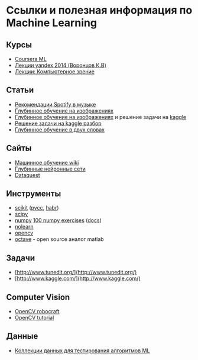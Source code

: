 # Ссылки и полезная информация по Machine Learning

## Курсы
* [Coursera ML](https://www.coursera.org/course/ml)
* [Лекции yandex 2014 (Воронцов К.В)](https://www.youtube.com/playlist?list=PLJOzdkh8T5kp99tGTEFjH_b9zqEQiiBtC)
* [Лекции: Компьютерное зрение](https://www.youtube.com/watch?v=yPkadNzedRk&list=PLbwKcm5vdiSa3wctonyNCSOPRVz2x_Pav)

## Статьи
* [Рекомендации Spotify в музыке](http://benanne.github.io/2014/08/05/spotify-cnns.html)
* [Глубинное обучение на изображениях](http://www.pyimagesearch.com/2014/09/22/getting-started-deep-learning-python/)
* [Глубинное обучение на изображениях](http://habrahabr.ru/post/249089/) и решение задачи на [kaggle](https://inclass.kaggle.com/c/svhn-mipt2)
* [Решение задачи на kaggle разбор](http://www.kaggle.com/c/titanic-gettingStarted/details/getting-started-with-excel)
* [Глубинное обучение в двух словах](http://nikhilbuduma.com/2014/12/29/deep-learning-in-a-nutshell)

## Сайты
* [Машинное обучение wiki](http://www.machinelearning.ru/)
* [Глубинные нейронные сети](http://neuralnetworksanddeeplearning.com/)
* [Dataquest](https://dataquest.io)

## Инструменты
* [scikit](http://scikit-learn.org/stable/documentation.html) ([русс](http://igorsubbotin.blogspot.ru/2015/01/intro-to-scikit-learn.html),
[habr](http://habrahabr.ru/post/247751))
* [scipy](http://www.scipy.org/docs.html)
* [numpy](http://www.numpy.org/) [100 numpy exercises](http://www.labri.fr/perso/nrougier/teaching/numpy.100/)
([docs](http://docs.scipy.org/doc/numpy/))
* [nolearn](https://pythonhosted.org/nolearn/)
* [opencv](http://opencv.org/)
* [octave](https://www.gnu.org/software/octave/) - open source аналог matlab

## Задачи
* [http://www.tunedit.org/](http://www.tunedit.org/)
* [http://www.kaggle.com/](http://www.kaggle.com/)

## Computer Vision
* [OpenCV robocraft](http://robocraft.ru/page/opencv/)
* [OpenCV tutorial](http://talkera.org/opencv/)

## Данные 
* [Коллекции данных для тестирования алгоритмов ML](http://archive.ics.uci.edu/ml/)
